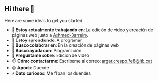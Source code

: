 ## Hi there 👋

Here are some ideas to get you started:

- 🔭 **Estoy actualmente trabajando en**: La edición de video y creación de páginas web junto a [Ashmed-Barreiro](https://github.com/Ashmed-Barreiro). 
- 🌱 **Estoy aprendiendo**: A programar
- 👯 **Busco colaborar en**: En la creación de páginas web
- 🤔 **Busco ayuda con**: Programación
- 💬 **Pregúntame sobre**: Edición de video
- 📫 **Cómo contactarme**: Escribeme al correo: argar.crespo.7e8@itb.cat
- 😄 **Apodo**: Duende 
- ⚡ **Dato curiosos**: Me flipan los duendes 

